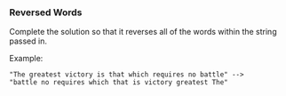 ### Reversed Words

Complete the solution so that it reverses all of the words within the string passed in.

Example:
````
"The greatest victory is that which requires no battle" --> 
"battle no requires which that is victory greatest The"